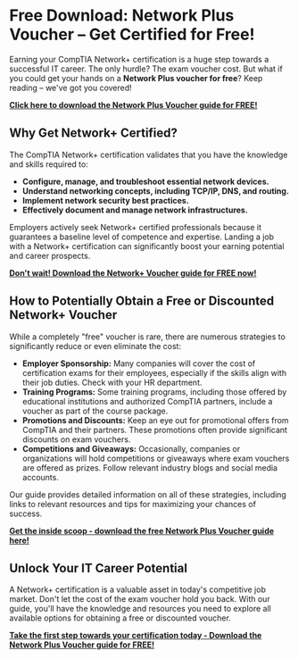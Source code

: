 # Free Download: Network Plus Voucher – Get Certified for Free!

Earning your CompTIA Network+ certification is a huge step towards a successful IT career. The only hurdle? The exam voucher cost. But what if you could get your hands on a **Network Plus voucher for free**? Keep reading – we've got you covered!

[**Click here to download the Network Plus Voucher guide for FREE!**](https://udemywork.com/network-plus-voucher)

## Why Get Network+ Certified?

The CompTIA Network+ certification validates that you have the knowledge and skills required to:

*   **Configure, manage, and troubleshoot essential network devices.**
*   **Understand networking concepts, including TCP/IP, DNS, and routing.**
*   **Implement network security best practices.**
*   **Effectively document and manage network infrastructures.**

Employers actively seek Network+ certified professionals because it guarantees a baseline level of competence and expertise. Landing a job with a Network+ certification can significantly boost your earning potential and career prospects.

[**Don't wait! Download the Network+ Voucher guide for FREE now!**](https://udemywork.com/network-plus-voucher)

## How to Potentially Obtain a Free or Discounted Network+ Voucher

While a completely "free" voucher is rare, there are numerous strategies to significantly reduce or even eliminate the cost:

*   **Employer Sponsorship:** Many companies will cover the cost of certification exams for their employees, especially if the skills align with their job duties. Check with your HR department.
*   **Training Programs:** Some training programs, including those offered by educational institutions and authorized CompTIA partners, include a voucher as part of the course package.
*   **Promotions and Discounts:** Keep an eye out for promotional offers from CompTIA and their partners. These promotions often provide significant discounts on exam vouchers.
*   **Competitions and Giveaways:** Occasionally, companies or organizations will hold competitions or giveaways where exam vouchers are offered as prizes. Follow relevant industry blogs and social media accounts.

Our guide provides detailed information on all of these strategies, including links to relevant resources and tips for maximizing your chances of success.

[**Get the inside scoop - download the free Network Plus Voucher guide here!**](https://udemywork.com/network-plus-voucher)

## Unlock Your IT Career Potential

A Network+ certification is a valuable asset in today's competitive job market. Don't let the cost of the exam voucher hold you back. With our guide, you'll have the knowledge and resources you need to explore all available options for obtaining a free or discounted voucher.

[**Take the first step towards your certification today - Download the Network Plus Voucher guide for FREE!**](https://udemywork.com/network-plus-voucher)

